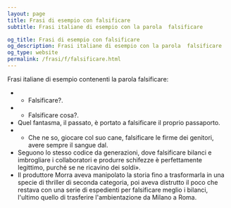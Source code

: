 ```yaml
---
layout: page
title: Frasi di esempio con falsificare 
subtitle: Frasi italiane di esempio con la parola  falsificare

og_title: Frasi di esempio con falsificare 
og_description: Frasi italiane di esempio con la parola  falsificare
og_type: website
permalink: /frasi/f/falsificare.html
---
```


Frasi italiane di esempio contenenti la parola falsificare:


- - Falsificare?.
- - Falsificare cosa?.
- Quel fantasma, il passato, è portato a falsificare il proprio passaporto.
- - Che ne so, giocare col suo cane, falsificare le firme dei genitori, avere sempre il sangue dal.
- Seguono lo stesso codice da generazioni, dove falsificare bilanci e imbrogliare i collaboratori e produrre schifezze è perfettamente legittimo, purché se ne ricavino dei soldi».
- Il produttore Morra aveva manipolato la storia fino a trasformarla in una specie di thriller di seconda categoria, poi aveva distrutto il poco che restava con una serie di espedienti per falsificare meglio i bilanci, l'ultimo quello di trasferire l'ambientazione da Milano a Roma.
